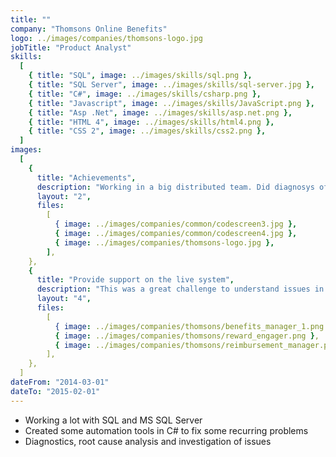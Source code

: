 ```yaml
---
title: ""
company: "Thomsons Online Benefits"
logo: ../images/companies/thomsons-logo.jpg
jobTitle: "Product Analyst"
skills:
  [
    { title: "SQL", image: ../images/skills/sql.png },
    { title: "SQL Server", image: ../images/skills/sql-server.jpg },
    { title: "C#", image: ../images/skills/csharp.png },
    { title: "Javascript", image: ../images/skills/JavaScript.png },
    { title: "Asp .Net", image: ../images/skills/asp.net.png },
    { title: "HTML 4", image: ../images/skills/html4.png },
    { title: "CSS 2", image: ../images/skills/css2.png },
  ]
images:
  [
    {
      title: "Achievements",
      description: "Working in a big distributed team. Did diagnosys of problems in the live system, also SQL to determine errors and fix corrupted data or configs",
      layout: "2",
      files:
        [
          { image: ../images/companies/common/codescreen3.jpg },
          { image: ../images/companies/common/codescreen4.jpg },
          { image: ../images/companies/thomsons-logo.jpg },
        ],
    },
    {
      title: "Provide support on the live system",
      description: "This was a great challenge to understand issues in a live complex system and fix them as fast as possible. I used automation scripts to fix recurring problems",
      layout: "4",
      files:
        [
          { image: ../images/companies/thomsons/benefits_manager_1.png },
          { image: ../images/companies/thomsons/reward_engager.png },
          { image: ../images/companies/thomsons/reimbursement_manager.png },
        ],
    },
  ]
dateFrom: "2014-03-01"
dateTo: "2015-02-01"
---
```


- Working a lot with SQL and MS SQL Server
- Created some automation tools in C# to fix some recurring problems
- Diagnostics, root cause analysis and investigation of issues
